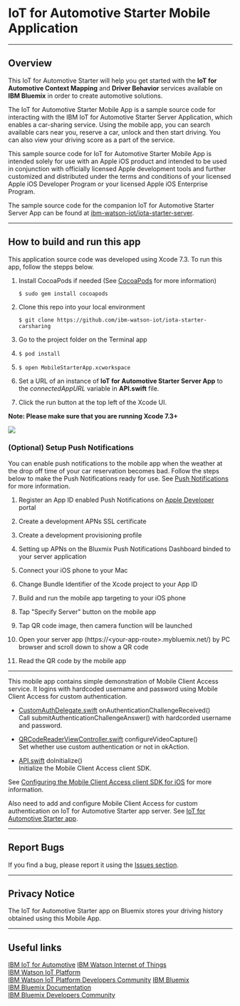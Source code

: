 # IoT for Automotive Starter Mobile Application
-----
## Overview
This IoT for Automotive Starter will help you get started with the **IoT for Automotive Context Mapping** and **Driver Behavior** services available on **IBM Bluemix** in order to create automotive solutions.

The IoT for Automotive Starter Mobile App is a sample source code for interacting with the IBM IoT for Automotive Starter Server Application, which enables a car-sharing service. Using the mobile app, you can search available cars near you, reserve a car, unlock and then start driving. You can also view your driving score as a part of the service.

This sample source code for IoT for Automotive Starter Mobile App is intended solely for use with an Apple iOS product and intended to be used in conjunction with officially licensed Apple development tools and further customized and distributed under the terms and conditions of your licensed Apple iOS Developer Program or your licensed Apple iOS Enterprise Program.

The sample source code for the companion IoT for Automotive Starter Server App can be found at [ibm-watson-iot/iota-starter-server](https://github.com/ibm-watson-iot/iota-starter-server).

-----
## How to build and run this app

This application source code was developed using Xcode 7.3.  To run this app, follow the stepps below.

1. Install CocoaPods if needed (See [CocoaPods](https://cocoapods.org/) for more information)

   ```$ sudo gem install cocoapods```

2. Clone this repo into your local environment

   ```$ git clone https://github.com/ibm-watson-iot/iota-starter-carsharing```

3. Go to the project folder on the Terminal app

4. ```$ pod install```

5. ```$ open MobileStarterApp.xcworkspace```

6. Set a URL of an instance of **IoT for Automotive Starter Server App** to the _connectedAppURL_ variable in **API.swift** file.

7. Click the run button at the top left of the Xcode UI.

**Note: Please make sure that you are running Xcode 7.3+**

[![](XcodePreview.jpg)](https://www.youtube.com/watch?v=9O5uoPsn0LA "Instructions")  

### (Optional) Setup Push Notifications
You can enable push notifications to the mobile app when the weather at the drop off time of your car reservation becomes bad. Follow the steps below to make the Push Notifications ready for use. See [Push Notifications](https://console.ng.bluemix.net/docs/services/mobilepush/t_push_provider_ios.html) for more information.

1. Register an App ID enabled Push Notifications on [Apple Developer](https://developer.apple.com/) portal

2. Create a development APNs SSL certificate

3. Create a development provisioning profile

4. Setting up APNs on the Bluxmix Push Notifications Dashboard binded to your server application

5. Connect your iOS phone to your Mac

6. Change Bundle Identifier of the Xcode project to your App ID

7. Build and run the mobile app targeting to your iOS phone

8. Tap "Specify Server" button on the mobile app

9. Tap QR code image, then camera function will be launched

10. Open your server app (https://&lt;your-app-route&gt;.mybluemix.net/) by PC browser and scroll down to show a QR code

11. Read the QR code by the mobile app

---
This mobile app contains simple demonstration of Mobile Client Access service. It logins with hardcoded username and password using Mobile Client Access for custom authentication.

* [CustomAuthDelegate.swift](MobileStarterApp/CustomAuthDelegate.swift) onAuthenticationChallengeReceived()  
Call submitAuthenticationChallengeAnswer() with hardcorded username and password.

* [QRCodeReaderViewController.swift](MobileStarterApp/QRCodeReaderViewController.swift) configureVideoCapture()  
Set whether use custom authentication or not in okAction.

* [API.swift](MobileStarterApp/API.swift) doInitialize()  
Initialize the Mobile Client Access client SDK.

See [Configuring the Mobile Client Access client SDK for iOS](https://console.ng.bluemix.net/docs/services/mobileaccess/custom-auth-ios-swift-sdk.html) for more information.

Also need to add and configure Mobile Client Access for custom authentication on IoT for Automotive Starter app server.
See [IoT for Automotive Starter app]( https://github.com/ibm-watson-iot/iota-starter-server).

----
## Report Bugs
If you find a bug, please report it using the [Issues section](https://github.com/ibm-watson-iot/iota-starter-carsharing/issues).

----
## Privacy Notice
The IoT for Automotive Starter app on Bluemix stores your driving history obtained using this Mobile App.

----
## Useful links
[IBM IoT for Automotive](http://www.ibm.com/internet-of-things/iot-industry/iot-automotive)
[IBM Watson Internet of Things](http://www.ibm.com/internet-of-things/)  
[IBM Watson IoT Platform](http://www.ibm.com/internet-of-things/iot-solutions/watson-iot-platform/)   
[IBM Watson IoT Platform Developers Community](https://developer.ibm.com/iotplatform/)
[IBM Bluemix](https://bluemix.net/)  
[IBM Bluemix Documentation](https://www.ng.bluemix.net/docs/)  
[IBM Bluemix Developers Community](http://developer.ibm.com/bluemix)  
